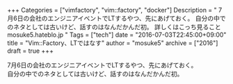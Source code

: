 +++
Categories = ["vimfactory", "vim::factory", "docker"]
Description = " 7月6日の会社のエンジニアイベントでLTするやつ、先にあげておく。 自分の中でのネタとしては古いけど、話すのはなんだかんだ初。  詳しくはこっち見ること  mosuke5.hateblo.jp "
Tags = ["tech"]
date = "2016-07-03T22:45:00+09:00"
title = "Vim::Factory、LTではなす"
author = "mosuke5"
archive = ["2016"]
draft = true
+++

<body>
<p>7月6日の会社のエンジニアイベントでLTするやつ、先にあげておく。<br>
自分の中でのネタとしては古いけど、話すのはなんだかんだ初。</p>

<script async class="speakerdeck-embed" data-id="edf3569025fd4894867e772d5731a20f" data-ratio="1.33333333333333" src="//speakerdeck.com/assets/embed.js"></script>

</body>

